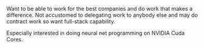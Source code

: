 Want to be able to work for the best companies and do work that makes a difference.   Not accustomed to delegating work to anybody else and may do contract work so want full-stack capability.   

Especially interested in doing neural net programming on NVIDIA Cuda Cores.  